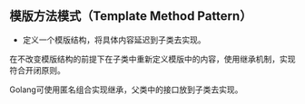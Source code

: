 ## 模版方法模式（Template Method Pattern）

- 定义一个模版结构，将具体内容延迟到子类去实现。

在不改变模版结构的前提下在子类中重新定义模版中的内容，使用继承机制，实现符合开闭原则。

Golang可使用匿名组合实现继承，父类中的接口放到子类去实现。